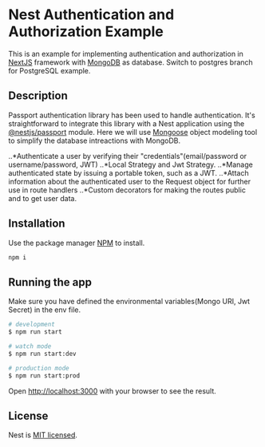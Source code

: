 # Nest Authentication and Authorization Example

This is an example for implementing authentication and authorization in [NextJS](https://nestjs.com) framework with [MongoDB](https://www.mongodb.com/) as database. Switch to postgres branch for PostgreSQL example.

## Description

Passport authentication library has been used to handle authentication. It's straightforward to integrate this library with a Nest application using the [@nestjs/passport](https://www.npmjs.com/package/@nestjs/passport) module. Here we will use [Mongoose](https://www.npmjs.com/package/@nestjs/mongoose) object modeling tool to simplify the database intreactions with MongoDB.

..*Authenticate a user by verifying their "credentials"(email/password or username/password, JWT)
..*Local Strategy and Jwt Strategy.
..*Manage authenticated state by issuing a portable token, such as a JWT.
..*Attach information about the authenticated user to the Request object for further use in route handlers
..*Custom decorators for making the routes public and to get user data.

## Installation

Use the package manager [NPM](https://www.npmjs.com) to install.

```bash
npm i
```

## Running the app

Make sure you have defined the environmental variables(Mongo URI, Jwt Secret) in the env file.

```bash
# development
$ npm run start

# watch mode
$ npm run start:dev

# production mode
$ npm run start:prod
```

Open [http://localhost:3000](http://localhost:3000) with your browser to see the result.

## License

Nest is [MIT licensed](LICENSE).
